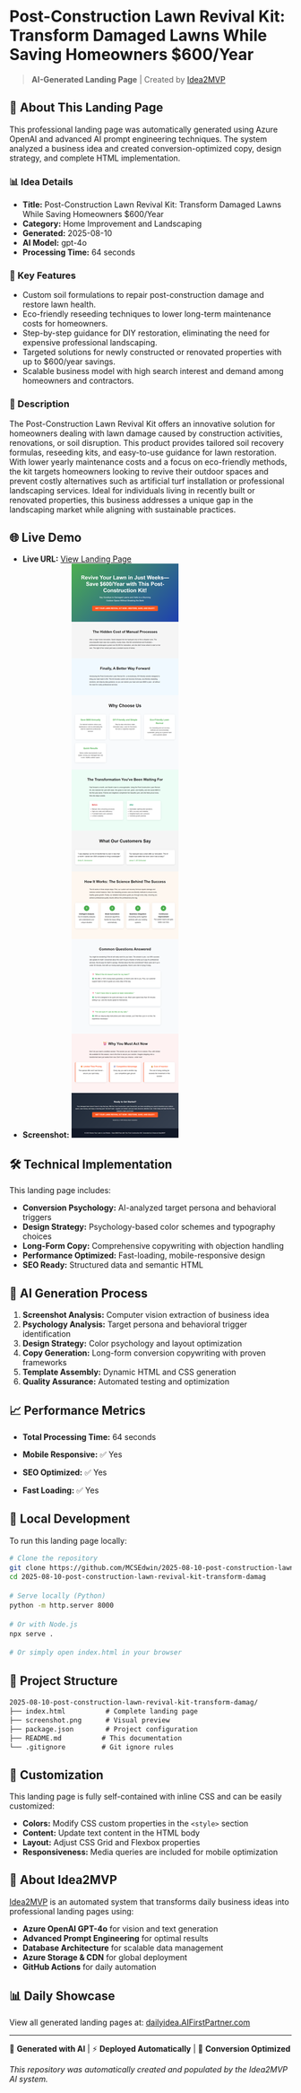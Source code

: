 # Post-Construction Lawn Revival Kit: Transform Damaged Lawns While Saving Homeowners $600/Year

> **AI-Generated Landing Page** | Created by [Idea2MVP](https://github.com/MCSEdwin/Idea2MVP)

## 🚀 About This Landing Page

This professional landing page was automatically generated using Azure OpenAI and advanced AI prompt engineering techniques. The system analyzed a business idea and created conversion-optimized copy, design strategy, and complete HTML implementation.

### 📊 Idea Details

- **Title:** Post-Construction Lawn Revival Kit: Transform Damaged Lawns While Saving Homeowners $600/Year
- **Category:** Home Improvement and Landscaping
- **Generated:** 2025-08-10
- **AI Model:** gpt-4o
- **Processing Time:** 64 seconds

### 🎯 Key Features

- Custom soil formulations to repair post-construction damage and restore lawn health.
- Eco-friendly reseeding techniques to lower long-term maintenance costs for homeowners.
- Step-by-step guidance for DIY restoration, eliminating the need for expensive professional landscaping.
- Targeted solutions for newly constructed or renovated properties with up to $600/year savings.
- Scalable business model with high search interest and demand among homeowners and contractors.

### 📝 Description

The Post-Construction Lawn Revival Kit offers an innovative solution for homeowners dealing with lawn damage caused by construction activities, renovations, or soil disruption. This product provides tailored soil recovery formulas, reseeding kits, and easy-to-use guidance for lawn restoration. With lower yearly maintenance costs and a focus on eco-friendly methods, the kit targets homeowners looking to revive their outdoor spaces and prevent costly alternatives such as artificial turf installation or professional landscaping services. Ideal for individuals living in recently built or renovated properties, this business addresses a unique gap in the landscaping market while aligning with sustainable practices.

## 🌐 Live Demo

- **Live URL:** [View Landing Page](https://dailyidea.AIFirstPartner.com/daily-ideas/2025-08-10/index.html)
- **Screenshot:** ![Landing Page Preview](./screenshot.png)

## 🛠️ Technical Implementation

This landing page includes:

- **Conversion Psychology:** AI-analyzed target persona and behavioral triggers
- **Design Strategy:** Psychology-based color schemes and typography choices
- **Long-Form Copy:** Comprehensive copywriting with objection handling
- **Performance Optimized:** Fast-loading, mobile-responsive design
- **SEO Ready:** Structured data and semantic HTML

## 🤖 AI Generation Process

1. **Screenshot Analysis:** Computer vision extraction of business idea
2. **Psychology Analysis:** Target persona and behavioral trigger identification
3. **Design Strategy:** Color psychology and layout optimization
4. **Copy Generation:** Long-form conversion copywriting with proven frameworks
5. **Template Assembly:** Dynamic HTML and CSS generation
6. **Quality Assurance:** Automated testing and optimization

## 📈 Performance Metrics

- **Total Processing Time:** 64 seconds

- **Mobile Responsive:** ✅ Yes
- **SEO Optimized:** ✅ Yes
- **Fast Loading:** ✅ Yes

## 🔧 Local Development

To run this landing page locally:

```bash
# Clone the repository
git clone https://github.com/MCSEdwin/2025-08-10-post-construction-lawn-revival-kit-transform-damag.git
cd 2025-08-10-post-construction-lawn-revival-kit-transform-damag

# Serve locally (Python)
python -m http.server 8000

# Or with Node.js
npx serve .

# Or simply open index.html in your browser
```

## 📄 Project Structure

```
2025-08-10-post-construction-lawn-revival-kit-transform-damag/
├── index.html          # Complete landing page
├── screenshot.png      # Visual preview
├── package.json        # Project configuration
├── README.md          # This documentation
└── .gitignore         # Git ignore rules
```

## 🎨 Customization

This landing page is fully self-contained with inline CSS and can be easily customized:

- **Colors:** Modify CSS custom properties in the `<style>` section
- **Content:** Update text content in the HTML body
- **Layout:** Adjust CSS Grid and Flexbox properties
- **Responsiveness:** Media queries are included for mobile optimization

## 🌟 About Idea2MVP

[Idea2MVP](https://github.com/MCSEdwin/Idea2MVP) is an automated system that transforms daily business ideas into professional landing pages using:

- **Azure OpenAI GPT-4o** for vision and text generation
- **Advanced Prompt Engineering** for optimal results
- **Database Architecture** for scalable data management  
- **Azure Storage & CDN** for global deployment
- **GitHub Actions** for daily automation

## 📊 Daily Showcase

View all generated landing pages at: [dailyidea.AIFirstPartner.com](https://dailyidea.AIFirstPartner.com)

---

🤖 **Generated with AI** | ⚡ **Deployed Automatically** | 🎯 **Conversion Optimized**

*This repository was automatically created and populated by the Idea2MVP AI system.*